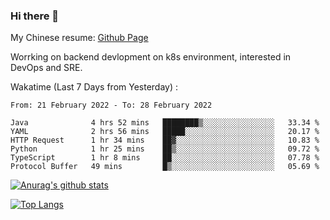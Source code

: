 ### Hi there 👋

My Chinese resume: [Github Page](https://spencercjh.github.io/resume/)

Worrking on backend devlopment on k8s environment, interested in DevOps and SRE.

Wakatime (Last 7 Days from Yesterday) :

<!--START_SECTION:waka-->

```text
From: 21 February 2022 - To: 28 February 2022

Java              4 hrs 52 mins   ████████▒░░░░░░░░░░░░░░░░   33.34 %
YAML              2 hrs 56 mins   █████░░░░░░░░░░░░░░░░░░░░   20.17 %
HTTP Request      1 hr 34 mins    ██▓░░░░░░░░░░░░░░░░░░░░░░   10.83 %
Python            1 hr 25 mins    ██▒░░░░░░░░░░░░░░░░░░░░░░   09.72 %
TypeScript        1 hr 8 mins     ██░░░░░░░░░░░░░░░░░░░░░░░   07.78 %
Protocol Buffer   49 mins         █▒░░░░░░░░░░░░░░░░░░░░░░░   05.69 %
```

<!--END_SECTION:waka-->

[![Anurag's github stats](https://github-readme-stats.vercel.app/api?username=spencercjh&theme=tokyonight&show_icons=true)](https://github.com/anuraghazra/github-readme-stats)

[![Top Langs](https://github-readme-stats.vercel.app/api/top-langs/?username=spencercjh&layout=compact&theme=tokyonight)](https://github.com/anuraghazra/github-readme-stats)
